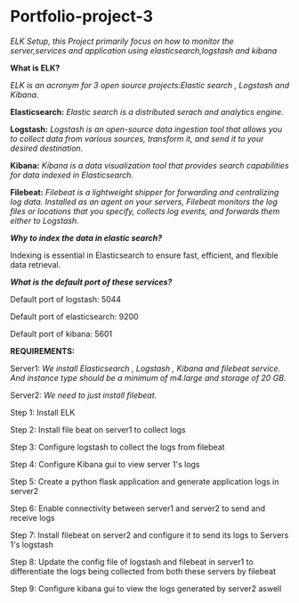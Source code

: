 # Portfolio-project-3
*ELK Setup, this Project primarily focus on how to monitor the server,services and application using elasticsearch,logstash and kibana*

**What is ELK?**
  
  *ELK is an acronym for 3 open source projects:Elastic search , Logstash and Kibana.*
  
**Elasticsearch:** 
  *Elastic search is a distributed serach and analytics engine.*
  
**Logstash:** 
  *Logstash is an open-source data ingestion tool that allows you to  collect data from various sources, transform it, and send it to your desired destination.*
  
**Kibana:**
  *Kibana is a data visualization tool that provides search capabilities for data indexed in Elasticsearch.*

**Filebeat:**
  *Filebeat is a lightweight shipper for forwarding and centralizing log data. Installed as an agent on your servers, Filebeat monitors the log files or locations that you   specify, collects log events, and forwards them either to Logstash.*

***Why to index the data in elastic search?***

Indexing is essential in Elasticsearch to ensure fast, efficient, and flexible data retrieval.

***What is the default port of these services?***

Default port of logstash: 5044

Default port of elasticsearch: 9200

Default port of kibana: 5601

**REQUIREMENTS:** 

Server1:
  *We install Elasticsearch , Logstash , Kibana and filebeat service. And instance type should be a minimum of m4.large and storage of 20 GB.*
  
Server2:
  *We need to just install filebeat.*

Step 1: Install ELK

Step 2: Install file beat on server1 to collect logs

Step 3: Configure logstash to collect the logs from filebeat

Step 4: Configure Kibana gui to view server 1's logs

Step 5: Create a python flask application and generate application logs in server2

Step 6: Enable connectivity between server1 and server2 to send and receive logs

Step 7: Install filebeat on server2 and configure it to send its logs to Servers 1's logstash

Step 8: Update the config file of logstash and filebeat in server1 to differentiate the logs being collected from both these servers by filebeat

Step 9: Configure kibana gui to view the logs generated by server2 aswell
  

